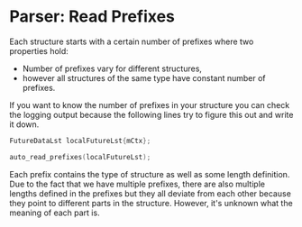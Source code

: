 # Parser: Read Prefixes

Each structure starts with a certain number of prefixes where two properties hold:

- Number of prefixes vary for different structures,
- however all structures of the same type have constant number of prefixes.

If you want to know the number of prefixes in your structure you can check the logging output because the following lines try to figure this out and write it down.

```C++
FutureDataLst localFutureLst{mCtx};

auto_read_prefixes(localFutureLst);
```

Each prefix contains the type of structure as well as some length definition. Due to the fact that we have multiple prefixes, there are also multiple lengths defined in the prefixes but they all deviate from each other because they point to different parts in the structure. However, it's unknown what the meaning of each part is.
